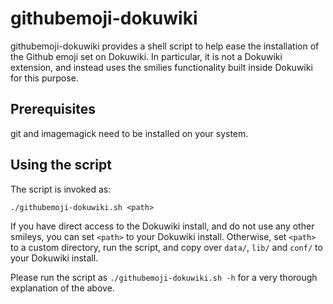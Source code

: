 # githubemoji-dokuwiki

githubemoji-dokuwiki provides a shell script to help ease the installation of the Github emoji set on Dokuwiki. In particular, it is not a Dokuwiki extension, and instead uses the smilies functionality built inside Dokuwiki for this purpose.

## Prerequisites

git and imagemagick need to be installed on your system.

## Using the script

The script is invoked as:

	./githubemoji-dokuwiki.sh <path>

If you have direct access to the Dokuwiki install, and do not use any other smileys, you can set `<path>` to your Dokuwiki install. Otherwise, set `<path>` to a custom directory, run the script, and copy over `data/`, `lib/` and `conf/` to your Dokuwiki install.

Please run the script as `./githubemoji-dokuwiki.sh -h` for a very thorough explanation of the above.

